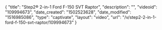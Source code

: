 {
    "title": "Step2&reg; 2-in-1 Ford F-150 SVT Raptor",
    "description": "",
    "videoid": "109994673",
    "date_created": "1502523628",
    "date_modified": "1516985086",
    "type": "captivate",
    "layout": "video",
    "url": "\/v\/step2-2-in-1-ford-f-150-svt-raptor\/109994673"
}